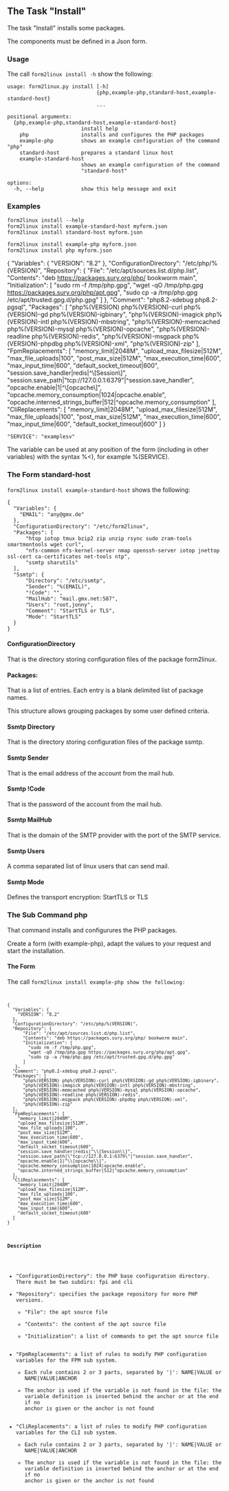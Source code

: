 ## The Task "Install"

The task "Install" installs some packages.

The components must be defined in a Json form.

### Usage

The call <code>form2linux install -h</code> show the following:

```
usage: form2linux.py install [-h]
                             {php,example-php,standard-host,example-standard-host}
                             ...

positional arguments:
  {php,example-php,standard-host,example-standard-host}
                        install help
    php                 installs and configures the PHP packages
    example-php         shows an example configuration of the command "php"
    standard-host       prepares a standard linux host
    example-standard-host
                        shows an example configuration of the command
                        "standard-host"

options:
  -h, --help            show this help message and exit
```

### Examples
```
form2linux install --help
form2linux install example-standard-host myform.json
form2linux install standard-host myform.json

form2linux install example-php myform.json
form2linux install php myform.json

```
{
  "Variables": {
    "VERSION": "8.2"
  },
  "ConfigurationDirectory": "/etc/php/%(VERSION)",
  "Repository": { 
      "File": "/etc/apt/sources.list.d/php.list", 
      "Contents": "deb https://packages.sury.org/php/ bookworm main",
      "Initialization": [
        "sudo rm -f /tmp/php.gpg",
        "wget -qO /tmp/php.gpg https://packages.sury.org/php/apt.gpg",
        "sudo cp -a /tmp/php.gpg /etc/apt/trusted.gpg.d/php.gpg"
      ]
   },
  "Comment": "php8.2-xdebug php8.2-pgsql",
  "Packages": [
      "php%(VERSION) php%(VERSION)-curl php%(VERSION)-gd php%(VERSION)-igbinary",
      "php%(VERSION)-imagick php%(VERSION)-intl php%(VERSION)-mbstring",
      "php%(VERSION)-memcached php%(VERSION)-mysql php%(VERSION)-opcache",
      "php%(VERSION)-readline php%(VERSION)-redis",
      "php%(VERSION)-msgpack php%(VERSION)-phpdbg php%(VERSION)-xml",
      "php%(VERSION)-zip"
  ],
  "FpmReplacements": [
    "memory_limit|2048M",
    "upload_max_filesize|512M",
    "max_file_uploads|100",
    "post_max_size|512M",
    "max_execution_time|600",
    "max_input_time|600",
    "default_socket_timeout|600",
    "session.save_handler|redis|^\\[Session\\]",
    "session.save_path|\"tcp://127.0.0.1:6379\"|^session.save_handler",
    "opcache.enable|1|^\\[opcache\\]",
    "opcache.memory_consumption|1024|opcache.enable",
    "opcache.interned_strings_buffer|512|^opcache.memory_consumption"
  ],
  "CliReplacements": [
    "memory_limit|2048M", 
    "upload_max_filesize|512M",
    "max_file_uploads|100",
    "post_max_size|512M",
    "max_execution_time|600",
    "max_input_time|600",
    "default_socket_timeout|600"
  ]
}
```
"SERVICE": "examplesv"
```
The variable can be used at any position of the form (including in other variables) 
with the syntax %&lt;<name>), for example %(SERVICE).


### The Form standard-host
<code>form2linux install example-standard-host</code> shows the following:
```
{
  "Variables": {
    "EMAIL": "any@gmx.de"
  },
  "ConfigurationDirectory": "/etc/form2linux",
  "Packages": [
      "htop iotop tmux bzip2 zip unzip rsync sudo zram-tools smartmontools wget curl",
      "nfs-common nfs-kernel-server nmap openssh-server iotop jnettop ssl-cert ca-certificates net-tools ntp",
      "ssmtp sharutils"
  ],
  "Ssmtp": {
      "Directory": "/etc/ssmtp",
      "Sender": "%(EMAIL)",
      "!Code": "",
      "MailHub": "mail.gmx.net:587",
      "Users": "root,jonny",
      "Comment": "StartTLS or TLS",
      "Mode": "StartTLS"
  }
}
```

#### ConfigurationDirectory
That is the directory storing configuration files of the package form2linux.

#### Packages:
That is a list of entries. Each entry is a blank delimited list of package names.

This structure allows grouping packages by some user defined criteria.

#### Ssmtp Directory
That is the directory storing configuration files of the package ssmtp.

#### Ssmtp Sender
That is the email address of the account from the mail hub.

#### Ssmtp !Code
That is the password of the account from the mail hub.

#### Ssmtp MailHub
That is the domain of the SMTP provider with the port of the SMTP service.

#### Ssmtp Users
A comma separated list of linux users that can send mail.

#### Ssmtp Mode
Defines the transport encryption: StartTLS or TLS

### The Sub Command php
That command installs and configurures the PHP packages.

Create a form (with example-php), adapt the values to your request and start the installation.

#### The Form
The call <code>form2linux install example-php show the following:
```
{
  "Variables": {
    "VERSION": "8.2"
  },
  "ConfigurationDirectory": "/etc/php/%(VERSION)",
  "Repository": { 
      "File": "/etc/apt/sources.list.d/php.list", 
      "Contents": "deb https://packages.sury.org/php/ bookworm main",
      "Initialization": [
        "sudo rm -f /tmp/php.gpg",
        "wget -qO /tmp/php.gpg https://packages.sury.org/php/apt.gpg",
        "sudo cp -a /tmp/php.gpg /etc/apt/trusted.gpg.d/php.gpg"
      ]
   },
  "Comment": "php8.2-xdebug php8.2-pgsql",
  "Packages": [
      "php%(VERSION) php%(VERSION)-curl php%(VERSION)-gd php%(VERSION)-igbinary",
      "php%(VERSION)-imagick php%(VERSION)-intl php%(VERSION)-mbstring",
      "php%(VERSION)-memcached php%(VERSION)-mysql php%(VERSION)-opcache",
      "php%(VERSION)-readline php%(VERSION)-redis",
      "php%(VERSION)-msgpack php%(VERSION)-phpdbg php%(VERSION)-xml",
      "php%(VERSION)-zip"
  ],
  "FpmReplacements": [
    "memory_limit|2048M",
    "upload_max_filesize|512M",
    "max_file_uploads|100",
    "post_max_size|512M",
    "max_execution_time|600",
    "max_input_time|600",
    "default_socket_timeout|600",
    "session.save_handler|redis|^\\[Session\\]",
    "session.save_path|\"tcp://127.0.0.1:6379\"|^session.save_handler",
    "opcache.enable|1|^\\[opcache\\]",
    "opcache.memory_consumption|1024|opcache.enable",
    "opcache.interned_strings_buffer|512|^opcache.memory_consumption"
  ],
  "CliReplacements": [
    "memory_limit|2048M", 
    "upload_max_filesize|512M",
    "max_file_uploads|100",
    "post_max_size|512M",
    "max_execution_time|600",
    "max_input_time|600",
    "default_socket_timeout|600"
  ]
}
```
#### Description
- "ConfigurationDirectory": the PHP base configuration directory. There must be two subdirs: fpi and cli
- "Repository": specifies the package repository for more PHP versions.
    - "File": the apt source file
    -  "Contents": the content of the apt source file
    - "Initialization": a list of commands to get the apt source file
- "FpmReplacements": a list of rules to modify PHP configuration variables for the FPM sub system.
    - Each rule contains 2 or 3 parts, separated by '|': NAME|VALUE or NAME|VALUE|ANCHOR
    - The anchor is used if the variable is not found in the file: the variable definition 
is inserted behind the anchor or at the end if no anchor is given or the anchor is not found
- "CliReplacements": a list of rules to modify PHP configuration variables for the CLI sub system.
    - Each rule contains 2 or 3 parts, separated by '|': NAME|VALUE or NAME|VALUE|ANCHOR
    - The anchor is used if the variable is not found in the file: the variable definition 
is inserted behind the anchor or at the end if no anchor is given or the anchor is not found

